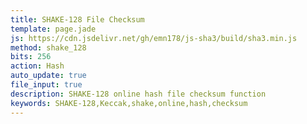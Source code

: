 ```yaml
---
title: SHAKE-128 File Checksum
template: page.jade
js: https://cdn.jsdelivr.net/gh/emn178/js-sha3/build/sha3.min.js
method: shake_128
bits: 256
action: Hash
auto_update: true
file_input: true
description: SHAKE-128 online hash file checksum function
keywords: SHAKE-128,Keccak,shake,online,hash,checksum
---
```


